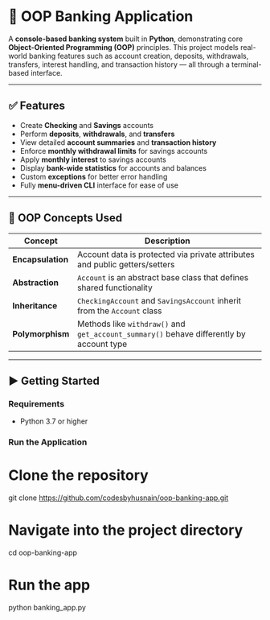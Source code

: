 # 🏦 OOP Banking Application

A **console-based banking system** built in **Python**, demonstrating core **Object-Oriented Programming (OOP)** principles. This project models real-world banking features such as account creation, deposits, withdrawals, transfers, interest handling, and transaction history — all through a terminal-based interface.

---

## ✅ Features

- Create **Checking** and **Savings** accounts  
- Perform **deposits**, **withdrawals**, and **transfers**  
- View detailed **account summaries** and **transaction history**  
- Enforce **monthly withdrawal limits** for savings accounts  
- Apply **monthly interest** to savings accounts  
- Display **bank-wide statistics** for accounts and balances  
- Custom **exceptions** for better error handling  
- Fully **menu-driven CLI** interface for ease of use  

---

## 🧠 OOP Concepts Used

| Concept         | Description                                                                 |
|-----------------|-----------------------------------------------------------------------------|
| **Encapsulation** | Account data is protected via private attributes and public getters/setters |
| **Abstraction**   | `Account` is an abstract base class that defines shared functionality       |
| **Inheritance**   | `CheckingAccount` and `SavingsAccount` inherit from the `Account` class     |
| **Polymorphism**  | Methods like `withdraw()` and `get_account_summary()` behave differently by account type |

---
## ▶️ Getting Started

### Requirements
- Python 3.7 or higher

### Run the Application

# Clone the repository
git clone https://github.com/codesbyhusnain/oop-banking-app.git

# Navigate into the project directory
cd oop-banking-app

# Run the app
python banking_app.py

